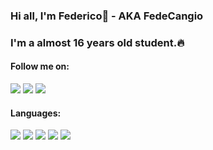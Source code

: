 ### Hi all, I'm Federico🙂 - AKA FedeCangio

### I'm a almost 16 years old student.🔥

#### Follow me on:

[<img src="https://img.icons8.com/dusk/48/000000/web.png"/>](https://federicocangiotti.netlify.app/)
[<img src="https://img.icons8.com/fluency/48/000000/instagram-new.png"/>](https://www.instagram.com/federico_cangiotti/)
[<img src="https://img.icons8.com/color/48/000000/twitter.png"/>](https://twitter.com/FedeCangio)

#### Languages:

<img src="https://img.icons8.com/color/48/000000/html-5.png"/>
<img src="https://img.icons8.com/color/48/000000/css3.png"/>
<img src="https://img.icons8.com/color/48/000000/sass.png"/>
<img src="https://img.icons8.com/color/48/000000/javascript--v1.png"/>
<img src="https://img.icons8.com/color/48/000000/c-sharp-logo.png"/>
